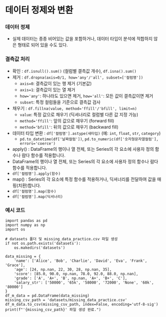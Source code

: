 데이터 정제와 변환
===

### 데이터 정제
+ 실제 데이터는 종종 비어있는 값을 포함하거나, 데이터 타입이 분석에 적합하지 않은 형태로 되어 있을 수도 있다.

### 결측값 처리
+ 확인 : `df.isnull().sum()` (컬럼별 결측값 개수), `df.isna().sum()`
+ 제거 : `df.dropna(axis=0/1, how='any'/'all', subset=['컬럼명'])`
  +    `axis=0`: 결측값이 있는 행 제거 (기본값)
  +    `axis=1`: 결측값이 있는 열 제거
  +    `how='any'`: 하나라도 있으면 제거, `how='all'`: 모든 값이 결측값이면 제거
  +    `subset`: 특정 컬럼들을 기준으로 결측값 검사
+ 채우기 : `df.fillna(value, method='ffill'/'bfill', limit=n)`
  +   `value`: 특정 값으로 채우기 (딕셔너리로 컬럼별 다른 값 지정 가능)
  +   `method='ffill'`: 앞의 값으로 채우기 (forward fill)
  +   `method='bfill'`: 뒤의 값으로 채우기 (backward fill)
+ 데이터 타입 변환 : `df['컬럼명'].astype(새타입)` (예: `int`, `float`, `str`, `category`)
  +   `pd.to_datetime(df['날짜컬럼'])`, `pd.to_numeric(df['숫자형문자열컬럼'], errors='coerce')`
+  apply() : DataFrame의 행이나 열 전체, 또는 Series의 각 요소에 사용자 정의 함수나 람다 함수를 적용합니다.
  +   DataFrame의 행이나 열 전체, 또는 Series의 각 요소에 사용자 정의 함수나 람다 함수를 적용합니다.
  +   `df['컬럼명'].apply(함수)`
+   map() :  Series의 각 요소에 특정 함수를 적용하거나, 딕셔너리를 전달하여 값을 매핑(치환)합니다.
  +   `df['컬럼명'].map(함수)`
  +   `df['컬럼명'].map(딕셔너리)`

### 예시 코드
```
import pandas as pd
import numpy as np
import os

# datasets 폴더 및 missing_data_practice.csv 파일 생성
if not os.path.exists('datasets'):
    os.makedirs('datasets')

data_missing = {
    'name': ['Alice', 'Bob', 'Charlie', 'David', 'Eva', 'Frank', 'Grace'],
    'age': [24, np.nan, 22, 30, 28, np.nan, 35],
    'score': [85.0, 90.0, np.nan, 78.0, 92.0, 88.0, np.nan],
    'grade': ['A', 'A+', 'B', np.nan, 'A+', 'B+', 'C'],
    'salary_str': ['50000', '65k', '58000', '72000', 'None', '60k', '80000']
}
df_m_data = pd.DataFrame(data_missing)
missing_csv_path = 'datasets/missing_data_practice.csv'
df_m_data.to_csv(missing_csv_path, index=False, encoding='utf-8-sig')
print(f"'{missing_csv_path}' 파일 생성 완료.")
```
